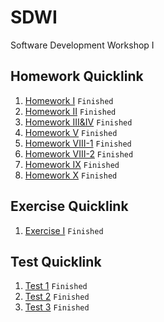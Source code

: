 # SDWI
Software Development Workshop I

## Homework Quicklink
1. [Homework I](https://ecwu.github.io/SDWI/homework/1/myhome.html)
`Finished`
2. [Homework II](https://ecwu.github.io/SDWI/homework/2/index.html)
`Finished`
3. [Homework III&IV](https://ecwu.github.io/SDWI/homework/3/index.html)
`Finished`
4. [Homework V](https://ecwu.github.io/SDWI/homework/5/index.html)
`Finished`
5. [Homework VIII-1](https://ecwu.github.io/SDWI/homework/8/html5_1/index.html)
`Finished`
6. [Homework VIII-2](https://ecwu.github.io/SDWI/homework/8/html5_2/)
`Finished`
7. [Homework IX](https://ecwu.github.io/SDWI/homework/9/myhome.html)
`Finished`
8. [Homework X](https://ecwu.github.io/SDWI/homework/10/index.html)
`Finished`

## Exercise Quicklink
1. [Exercise I](https://ecwu.github.io/SDWI/exercise/1/index.html)
`Finished`

## Test Quicklink
1. [Test 1](https://ecwu.github.io/SDWI/test/1/index.html)
`Finished`
2. [Test 2](https://ecwu.github.io/SDWI/test/2/main.html)
`Finished`
3. [Test 3](https://ecwu.github.io/SDWI/test/3)
`Finished`
